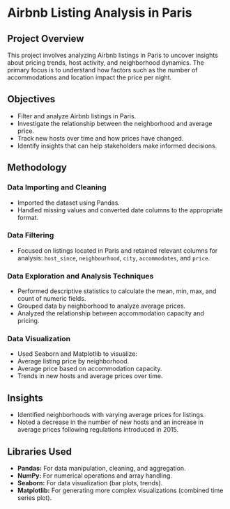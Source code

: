 # Airbnb Listing Analysis in Paris

## Project Overview
This project involves analyzing Airbnb listings in Paris to uncover insights about pricing trends, host activity, and neighborhood dynamics. The primary focus is to understand how factors such as the number of accommodations and location impact the price per night.

## Objectives
- Filter and analyze Airbnb listings in Paris.
- Investigate the relationship between the neighborhood and average price.
- Track new hosts over time and how prices have changed.
- Identify insights that can help stakeholders make informed decisions.

## Methodology

### Data Importing and Cleaning
- Imported the dataset using Pandas.
- Handled missing values and converted date columns to the appropriate format.

### Data Filtering
- Focused on listings located in Paris and retained relevant columns for analysis: `host_since`, `neighbourhood`, `city`, `accommodates`, and `price`.

### Data Exploration and Analysis Techniques
- Performed descriptive statistics to calculate the mean, min, max, and count of numeric fields.
- Grouped data by neighborhood to analyze average prices.
- Analyzed the relationship between accommodation capacity and pricing.

### Data Visualization
  - Used Seaborn and Matplotlib to visualize:
  - Average listing price by neighborhood.
  - Average price based on accommodation capacity.
  - Trends in new hosts and average prices over time.

## Insights
- Identified neighborhoods with varying average prices for listings.
- Noted a decrease in the number of new hosts and an increase in average prices following regulations introduced in 2015.

## Libraries Used
- **Pandas:** For data manipulation, cleaning, and aggregation.
- **NumPy:** For numerical operations and array handling.
- **Seaborn:** For data visualization (bar plots, trends).
- **Matplotlib:** For generating more complex visualizations (combined time series plot).
